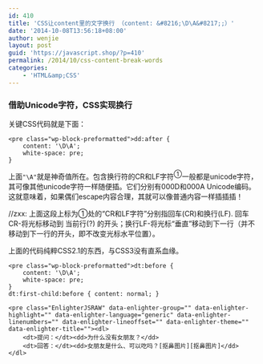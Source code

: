 ```yaml
---
id: 410
title: 'CSS让content里的文字换行 （content: &#8216;\D\A&#8217;;）'
date: '2014-10-08T13:56:18+08:00'
author: wenjie
layout: post
guid: 'https://javascript.shop/?p=410'
permalink: /2014/10/css-content-break-words
categories:
    - 'HTML&amp;CSS'
---
```


### 借助Unicode字符，CSS实现换行

关键CSS代码就是下面：

```
<pre class="wp-block-preformatted">dd:after {
    content: '\D\A';
    white-space: pre;
}
```

上面`"\A"`就是神奇值所在。包含换行符的CR和LF字符<sup>①</sup>一般都是unicode字符，其可像其他unicode字符一样随便插。它们分别有000D和000A Unicode编码。这就意味着，如果偶们escape内容合理，其就可以像普通内容一样插插插！

//zxx: 上面这段上标为①处的“CR和LF字符”分别指回车(CR)和换行(LF). 回车CR-将光标移动到 当前行(?) 的开头；换行LF-将光标“垂直”移动到下一行（并不移动到下一行的开头，即不改变光标水平位置）。

上面的代码纯粹CSS2.1的东西，与CSS3没有直系血缘。

```
<pre class="wp-block-preformatted">dt:before {
    content: '\D\A';
    white-space: pre;
}
dt:first-child:before { content: normal; }
```

```
<pre class="EnlighterJSRAW" data-enlighter-group="" data-enlighter-highlight="" data-enlighter-language="generic" data-enlighter-linenumbers="" data-enlighter-lineoffset="" data-enlighter-theme="" data-enlighter-title=""><dl>
    <dt>提问：</dt><dd>为什么没有女朋友？</dd>
    <dt>回答：</dt><dd>女朋友是什么、可以吃吗？[抠鼻图片][抠鼻图片]</dd>
</dl>
```
